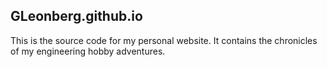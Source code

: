 ## GLeonberg.github.io

This is the source code for my personal website. It contains the chronicles of my engineering hobby adventures.
